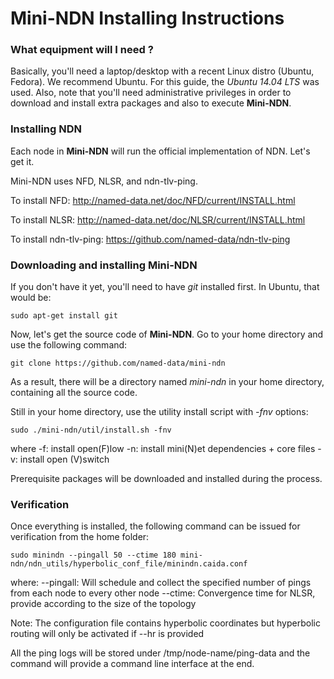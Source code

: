 Mini-NDN Installing Instructions
================================

### What equipment will I need ?

Basically, you'll need a laptop/desktop with a recent Linux distro (Ubuntu, Fedora).
We recommend Ubuntu. For this guide, the _Ubuntu 14.04 LTS_ was used.
Also, note that you'll need administrative privileges in order to download and install
extra packages and also to execute **Mini-NDN**.

### Installing NDN

Each node in **Mini-NDN** will run the official implementation of NDN. Let's get it.

Mini-NDN uses NFD, NLSR, and ndn-tlv-ping.

To install NFD:
http://named-data.net/doc/NFD/current/INSTALL.html

To install NLSR:
http://named-data.net/doc/NLSR/current/INSTALL.html

To install ndn-tlv-ping:
https://github.com/named-data/ndn-tlv-ping

### Downloading and installing **Mini-NDN**

If you don't have it yet, you'll need to have _git_ installed first. In Ubuntu, that would be:

    sudo apt-get install git

Now, let's get the source code of **Mini-NDN**.
Go to your home directory and use the following command:

    git clone https://github.com/named-data/mini-ndn

As a result, there will be a directory named _mini-ndn_ in your home directory, containing all the source code.

Still in your home directory, use the utility install script with _-fnv_ options:

    sudo ./mini-ndn/util/install.sh -fnv

where
-f: install open(F)low
-n: install mini(N)et dependencies + core files
-v: install open (V)switch

Prerequisite packages will be downloaded and installed during the process.

### Verification

Once everything is installed, the following command can be issued for verification from the home folder:

    sudo minindn --pingall 50 --ctime 180 mini-ndn/ndn_utils/hyperbolic_conf_file/minindn.caida.conf

where:
--pingall: Will schedule and collect the specified number of pings from each node to every other node
--ctime: Convergence time for NLSR, provide according to the size of the topology

Note: The configuration file contains hyperbolic coordinates but hyperbolic routing will only be
activated if --hr is provided

All the ping logs will be stored under /tmp/node-name/ping-data and the command will provide a
command line interface at the end.
